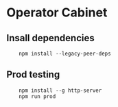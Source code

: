 # Operator Cabinet
 
## Insall dependencies

```
    npm install --legacy-peer-deps
```

## Prod testing

```
    npm install --g http-server
    npm run prod
```

